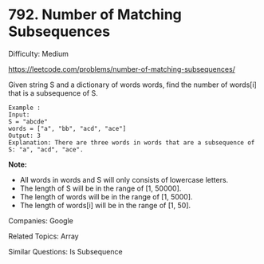 # 792. Number of Matching Subsequences

Difficulty: Medium

https://leetcode.com/problems/number-of-matching-subsequences/

Given string S and a dictionary of words words, find the number of words[i] that is a subsequence of S.
```
Example :
Input: 
S = "abcde"
words = ["a", "bb", "acd", "ace"]
Output: 3
Explanation: There are three words in words that are a subsequence of S: "a", "acd", "ace".
```
**Note:**

* All words in words and S will only consists of lowercase letters.
* The length of S will be in the range of [1, 50000].
* The length of words will be in the range of [1, 5000].
* The length of words[i] will be in the range of [1, 50].

Companies: Google

Related Topics: Array

Similar Questions: Is Subsequence
